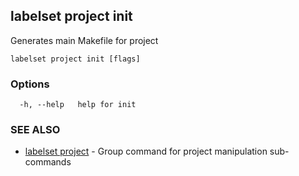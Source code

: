 ## labelset project init

Generates main Makefile for project

```
labelset project init [flags]
```

### Options

```
  -h, --help   help for init
```

### SEE ALSO

* [labelset project](labelset_project.md)	 - Group command for project manipulation sub-commands


